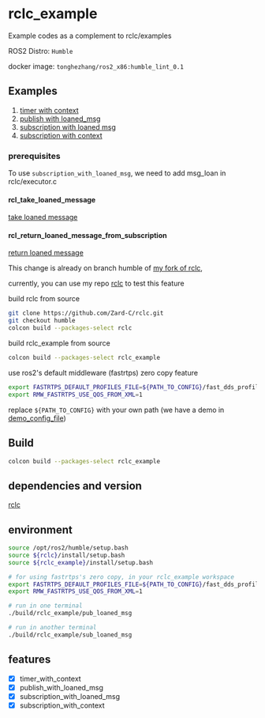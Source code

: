 # rclc_example

Example codes as a complement to rclc/examples

ROS2 Distro: `Humble`

docker image: `tonghezhang/ros2_x86:humble_lint_0.1`

## Examples

1. [timer with context](src/timer_with_context.c)
2. [publish with loaned_msg](src/pub_loaned_msg.c)
3. [subscription with loaned msg](src/sub_loaned_msg.c)
4. [subscription with context](src/sub_context_callback.c)

### prerequisites

To use `subscription_with_loaned_msg`, we need to add msg_loan in rclc/executor.c

#### rcl_take_loaned_message

[take loaned message](https://github.com/ros2/rclc/compare/humble...Zard-C:rclc:humble#diff-82aa34a48fc24ad5d3eefc4e7937b764b3ff91947b0e7394ffab7bc78def736b)

#### rcl_return_loaned_message_from_subscription

[return loaned message](https://github.com/Zard-C/rclc_example/blob/main/rclc_example/src/sub_loaned_msg.c)

This change is already on branch humble of [my fork of rclc](https://github.com/Zard-C/rclc),

currently, you can use my repo [rclc](https://github.com/Zard-C/rclc) to test this feature

build rclc from source

```bash
git clone https://github.com/Zard-C/rclc.git
git checkout humble
colcon build --packages-select rclc
```

build rclc_example from source

```bash
colcon build --packages-select rclc_example
```

use ros2's default middleware (fastrtps) zero copy feature

```bash
export FASTRTPS_DEFAULT_PROFILES_FILE=${PATH_TO_CONFIG}/fast_dds_profiles.xml
export RMW_FASTRTPS_USE_QOS_FROM_XML=1
```

replace `${PATH_TO_CONFIG}` with your own path (we have a demo in [demo_config_file](config/fastrtps/fast_dds_profiles.xml))

## Build

```bash
colcon build --packages-select rclc_example
```

## dependencies and version

[rclc](https://github.com/Zard-C/rclc)

## environment

```bash
source /opt/ros2/humble/setup.bash
source ${rclc}/install/setup.bash
source ${rclc_example}/install/setup.bash

# for using fastrtps's zero copy, in your rclc_example workspace
export FASTRTPS_DEFAULT_PROFILES_FILE=${PATH_TO_CONFIG}/fast_dds_profiles.xml
export RMW_FASTRTPS_USE_QOS_FROM_XML=1

# run in one terminal
./build/rclc_example/pub_loaned_msg

# run in another terminal
./build/rclc_example/sub_loaned_msg

```

## features

- [x] timer_with_context
- [x] publish_with_loaned_msg
- [x] subscription_with_loaned_msg
- [x] subscription_with_context
